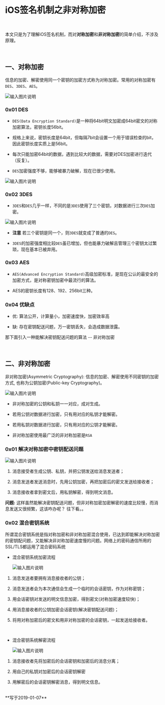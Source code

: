 
# iOS签名机制之非对称加密

<br>

本文只是为了理解iOS签名机制，而对**对称加密**和**非对称加密**的简单介绍，不涉及原理。

<br>

## 一、对称加密

信息的加密、解密使用同一个密钥的加密方式称为对称加密。常用的对称加密有`DES`、`3DES`、`AES`。

![输入图片说明](https://images.gitee.com/uploads/images/2019/0107/153343_b89337b0_1355277.png "Snip20190107_1.png")


### 0x01 DES

- `DES(Data Encryption Standard)`是一种将64bit明文加密成64bit密文的对称加密算法，密钥长度56bit。

- 规格上来说，密钥长度是64bit，但每隔7bit会设置一个用于错误检查的bit，因此密钥长度实质上是56bit。

- 每次只能加密64bit的数据，遇到比较大的数据，需要对DES加密进行迭代（反复）。

- `DES`加密强度不够，能够被暴力破解，现在已很少使用。

![输入图片说明](https://images.gitee.com/uploads/images/2019/0107/154034_40d7e9f3_1355277.png "Snip20190107_2.png")


### 0x02 3DES

- `3DES`和`DES`几乎一样，不同的是`3DES`使用了三个密钥，对数据进行三次`DES`加密。

![输入图片说明](https://images.gitee.com/uploads/images/2019/0107/154611_7373fb06_1355277.png "Snip20190107_4.png")


- **注意** 若三个密钥是同一个，则`3DES`就变成了普通的`DES`。

- `3DES`的加密强度相比较`DES`虽已增加，但也能暴力破解且管理三个密钥太过繁琐，现在基本已被弃用。


### 0x03 AES

- `AES(Advanced Encryption Standard)`高级加密标准，是现在公认的最安全的加密方式，是对称密钥加密中最流行的算法。

- AES的密钥长度有128、192、256bit三种。


### 0x04 优缺点

- 优: 算法公开，计算量小，加密速度快，加密效率高

- 缺: 存在密钥配送问题，万一密钥丢失，会造成数据泄露。

那下面引入一种能解决密钥配送问题的算法 -- 非对称加密

<br>

## 二、非对称加密


非对称加密(Asymmetric Cryptography): 信息的加密、解密使用不同密钥的加密方式, 也称为公钥加密(Public-key Cryptography)。

![输入图片说明](https://images.gitee.com/uploads/images/2019/0107/162737_e40d0d1c_1355277.png "Snip20190107_5.png")

- 非对称加密的公钥和私钥一一对应，成对生成。

- 若用公钥对数据进行加密，只有用对应的私钥才能解密。
 
- 若用私钥对数据进行加密，只有用对应的公钥才能解密。

- 非对称加密使用最广泛的非对称加密是`RSA`


### 0x01 解决对称加密中密钥配送问题

![输入图片说明](https://images.gitee.com/uploads/images/2019/0107/211302_15381faa_1355277.png "Snip20190107_6.png")


1. 消息接受者生成公钥、私钥，并把公钥发送给消息发送者；

2. 消息发送者发送消息时，先用公钥加密，再把加密后的密文发送给接收者；

3. 消息接收者拿到密文后，用私钥解密，得到明文消息。


**问题:** 这样虽然能解决密钥配送问题，但非对称加密加密解密的速度比较慢，而消息发送又很频繁，这该咋办呢？ 往下看。。


### 0x02 混合密钥系统


所谓混合密钥系统是指对称加密和非对称加密混合使用，已达到即能解决对称加密的密钥配问题，又能解决非对称加密速度慢的问题。网络上的密码通信所用的SSL/TLS都运用了混合密码系统

- 混合密钥系统加密流程

    ![输入图片说明](https://images.gitee.com/uploads/images/2019/0107/214547_003c5afc_1355277.png "Snip20190107111.png")


1. 消息发送者要拥有消息接收者的公钥；

2. 消息发送者会为本次通信会生成一个临时的会话密钥，作为对称密钥；

3. 用会话密钥对发送的明文信息加密，得到密文(对称加密速度较快)；

4. 用消息接收者的公钥加密会话密钥(解决密钥配送问题)；

5. 将用对称加密后的密文和用非对称加密的会话密钥，一起发送给接收者。

<br>

- 混合密钥系统解密流程

    ![输入图片说明](https://images.gitee.com/uploads/images/2019/0107/214654_fc0da9ae_1355277.png "Snip20190107_8.png")


1. 消息接收者先将加密后的会话密钥和加密后的消息分离；

2. 用自己的私钥对加密后的会话密钥解密

3. 用解密后的会话密钥解密消息，得到明文信息。


<br>
**写于2019-01-07**
<br>